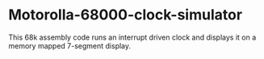 # Motorolla-68000-clock-simulator

This 68k assembly code runs an interrupt driven clock and displays it on a memory mapped 7-segment display.
